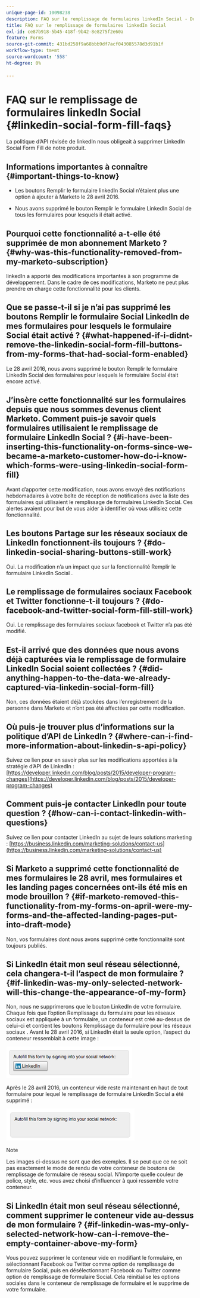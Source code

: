 ```yaml
---
unique-page-id: 10098238
description: FAQ sur le remplissage de formulaires linkedIn Social - Documents Marketo - Documentation du produit
title: FAQ sur le remplissage de formulaires linkedIn Social
exl-id: ce87b918-5b45-418f-9b42-8e8275f2e60a
feature: Forms
source-git-commit: 431bd258f9a68bbb9df7acf043085578d3d91b1f
workflow-type: tm+mt
source-wordcount: '558'
ht-degree: 0%

---
```


# FAQ sur le remplissage de formulaires linkedIn Social {#linkedin-social-form-fill-faqs}

La politique d’API révisée de linkedIn nous obligeait à supprimer LinkedIn Social Form Fill de notre produit.

## Informations importantes à connaître {#important-things-to-know}

* Les boutons Remplir le formulaire linkedIn Social n’étaient plus une option à ajouter à Marketo le 28 avril 2016.

* Nous avons supprimé le bouton Remplir le formulaire LinkedIn Social de tous les formulaires pour lesquels il était activé.

## Pourquoi cette fonctionnalité a-t-elle été supprimée de mon abonnement Marketo ? {#why-was-this-functionality-removed-from-my-marketo-subscription}

linkedIn a apporté des modifications importantes à son programme de développement. Dans le cadre de ces modifications, Marketo ne peut plus prendre en charge cette fonctionnalité pour les clients.

## Que se passe-t-il si je n’ai pas supprimé les boutons Remplir le formulaire Social LinkedIn de mes formulaires pour lesquels le formulaire Social était activé ? {#what-happened-if-i-didnt-remove-the-linkedin-social-form-fill-buttons-from-my-forms-that-had-social-form-enabled}

Le 28 avril 2016, nous avons supprimé le bouton Remplir le formulaire LinkedIn Social des formulaires pour lesquels le formulaire Social était encore activé.

## J’insère cette fonctionnalité sur les formulaires depuis que nous sommes devenus client Marketo. Comment puis-je savoir quels formulaires utilisaient le remplissage de formulaire LinkedIn Social ? {#i-have-been-inserting-this-functionality-on-forms-since-we-became-a-marketo-customer-how-do-i-know-which-forms-were-using-linkedin-social-form-fill}

Avant d’apporter cette modification, nous avons envoyé des notifications hebdomadaires à votre boîte de réception de notifications avec la liste des formulaires qui utilisaient le remplissage de formulaires LinkedIn Social. Ces alertes avaient pour but de vous aider à identifier où vous utilisiez cette fonctionnalité.

## Les boutons Partage sur les réseaux sociaux de LinkedIn fonctionnent-ils toujours ? {#do-linkedin-social-sharing-buttons-still-work}

Oui. La modification n’a un impact que sur la fonctionnalité Remplir le formulaire LinkedIn Social .

## Le remplissage de formulaires sociaux Facebook et Twitter fonctionne-t-il toujours ? {#do-facebook-and-twitter-social-form-fill-still-work}

Oui. Le remplissage des formulaires sociaux facebook et Twitter n’a pas été modifié.

## Est-il arrivé que des données que nous avons déjà capturées via le remplissage de formulaire LinkedIn Social soient collectées ? {#did-anything-happen-to-the-data-we-already-captured-via-linkedin-social-form-fill}

Non, ces données étaient déjà stockées dans l’enregistrement de la personne dans Marketo et n’ont pas été affectées par cette modification.

## Où puis-je trouver plus d’informations sur la politique d’API de LinkedIn ? {#where-can-i-find-more-information-about-linkedin-s-api-policy}

Suivez ce lien pour en savoir plus sur les modifications apportées à la stratégie d’API de LinkedIn : [https://developer.linkedin.com/blog/posts/2015/developer-program-changes](https://developer.linkedin.com/blog/posts/2015/developer-program-changes)

## Comment puis-je contacter LinkedIn pour toute question ? {#how-can-i-contact-linkedin-with-questions}

Suivez ce lien pour contacter LinkedIn au sujet de leurs solutions marketing : [https://business.linkedin.com/marketing-solutions/contact-us](https://business.linkedin.com/marketing-solutions/contact-us)

## Si Marketo a supprimé cette fonctionnalité de mes formulaires le 28 avril, mes formulaires et les landing pages concernées ont-ils été mis en mode brouillon ? {#if-marketo-removed-this-functionality-from-my-forms-on-april-were-my-forms-and-the-affected-landing-pages-put-into-draft-mode}

Non, vos formulaires dont nous avons supprimé cette fonctionnalité sont toujours publiés.

## Si LinkedIn était mon seul réseau sélectionné, cela changera-t-il l’aspect de mon formulaire ? {#if-linkedin-was-my-only-selected-network-will-this-change-the-appearance-of-my-form}

Non, nous ne supprimerons que le bouton LinkedIn de votre formulaire. Chaque fois que l’option Remplissage du formulaire pour les réseaux sociaux est appliquée à un formulaire, un conteneur est créé au-dessus de celui-ci et contient les boutons Remplissage du formulaire pour les réseaux sociaux . Avant le 28 avril 2016, si LinkedIn était la seule option, l’aspect du conteneur ressemblait à cette image :

![--](assets/one.png)

Après le 28 avril 2016, un conteneur vide reste maintenant en haut de tout formulaire pour lequel le remplissage de formulaire LinkedIn Social a été supprimé :

![--](assets/two.png)

>[!NOTE]
>
>Les images ci-dessus ne sont que des exemples. Il se peut que ce ne soit pas exactement le mode de rendu de votre conteneur de boutons de remplissage de formulaire de réseau social. N’importe quelle couleur de police, style, etc. vous avez choisi d’influencer à quoi ressemble votre conteneur.

## Si LinkedIn était mon seul réseau sélectionné, comment supprimer le conteneur vide au-dessus de mon formulaire ? {#if-linkedin-was-my-only-selected-network-how-can-i-remove-the-empty-container-above-my-form}

Vous pouvez supprimer le conteneur vide en modifiant le formulaire, en sélectionnant Facebook ou Twitter comme option de remplissage de formulaire Social, puis en désélectionnant Facebook ou Twitter comme option de remplissage de formulaire Social. Cela réinitialise les options sociales dans le conteneur de remplissage de formulaire et le supprime de votre formulaire.
